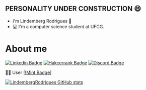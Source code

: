 ## PERSONALITY UNDER CONSTRUCTION 😄

* i'm Lindemberg Rodrigues 🧔
* 💻 I'm a computer science student at UFCG.

# About me
[![Linkedin Badge](https://img.shields.io/badge/LinkedIn-0077B5?style=for-the-badge&logo=linkedin&logoColor=white&link=https://www.linkedin.com/in/lindemberg-rodrigues-a91810135/)](https://www.linkedin.com/in/lindemberg-rodrigues-a91810135/)
[![Hakcerrank Badge](https://img.shields.io/badge/-Hackerrank-2EC866?style=for-the-badge&logo=HackerRank&logoColor=white&link=https://www.hackerrank.com/bergfla2010)](https://www.hackerrank.com/bergfla2010)
[![Discord Badge](https://img.shields.io/badge/Discord-7289DA?style=for-the-badge&logo=discord&logoColor=white&link=https://discord.com/channels/lindemberg.barbosa#5898)](https://discord.com/channels/lindemberg.barbosa#5898)

🧑‍💻 User
[[!Mint Badge](https://img.shields.io/badge/Linux_Mint-87CF3E?style=for-the-badge&logo=linux-mint&logoColor=white)]

[![LindembergRodrigues GitHub stats](https://github-readme-stats.vercel.app/api?username=LindembergRodrigues)](https://github.com/LindembergRodrigues/github-readme-stats)
